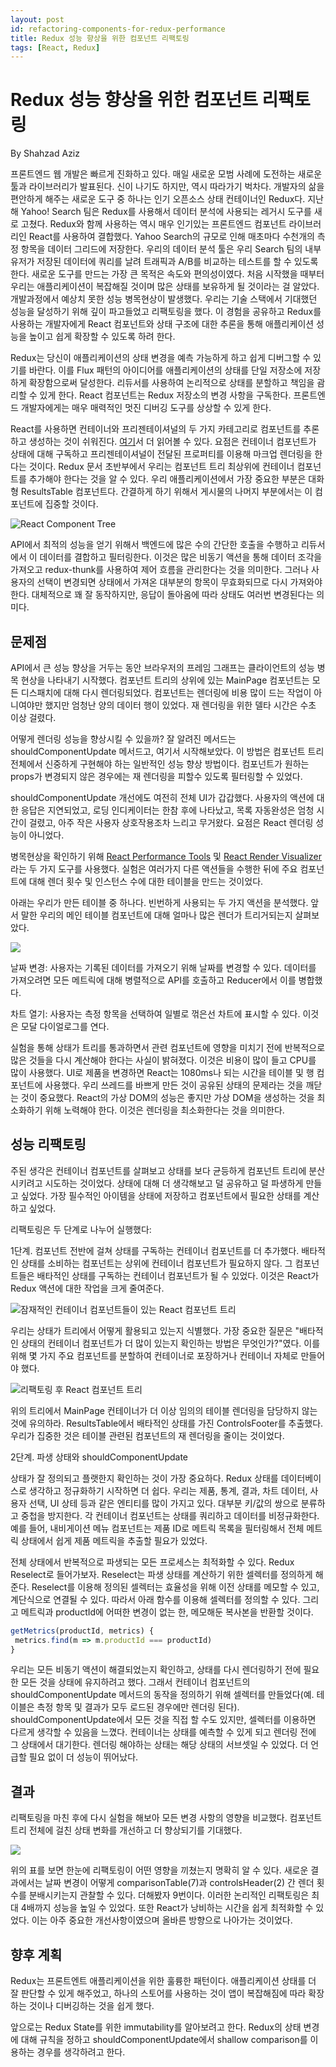 ```yaml
---
layout: post
id: refactoring-components-for-redux-performance
title: Redux 성능 향상을 위한 컴포넌트 리팩토링
tags: [React, Redux]
---
```


# Redux 성능 향상을 위한 컴포넌트 리팩토링

By Shahzad Aziz

프론트엔드 웹 개발은 빠르게 진화하고 있다. 매일 새로운 모범 사례에 도전하는 새로운 툴과 라이브러리가 발표된다. 신이 나기도 하지만, 역시 따라가기 벅차다. 개발자의 삶을 편안하게 해주는 새로운 도구 중 하나는 인기 오픈소스 상태 컨테이너인 Redux다. 지난 해 Yahoo! Search 팀은 Redux를 사용해서 데이터 분석에 사용되는 레거시 도구를 새로 고쳤다. Redux와 함께 사용하는 역시 매우 인기있는 프론트엔드 컴포넌트 라이브러리인 React를 사용하여 결합했다. Yahoo Search의 규모로 인해 매초마다 수천개의 측정 항목을 데이터 그리드에 저장한다. 우리의 데이터 분석 툴은 우리 Search 팀의 내부 유저가 저장된 데이터에 쿼리를 날려 트래픽과 A/B를 비교하는 테스트를 할 수 있도록 한다. 새로운 도구를 만드는 가장 큰 목적은 속도와 편의성이였다. 처음 시작했을 때부터 우리는 애플리케이션이 복잡해질 것이며 많은 상태를 보유하게 될 것이라는 걸 알았다. 개발과정에서 예상치 못한 성능 병목현상이 발생했다. 우리는 기술 스택에서 기대했던 성능을 달성하기 위해 깊이 파고들었고 리팩토링을 했다. 이 경험을 공유하고 Redux를 사용하는 개발자에게 React 컴포넌트와 상태 구조에 대한 추론을 통해 애플리케이션 성능을 높이고 쉽게 확장할 수 있도록 하려 한다.

Redux는 당신이 애플리케이션의 상태 변경을 예측 가능하게 하고 쉽게 디버그할 수 있기를 바란다. 이를 Flux 패턴의 아이디어를 애플리케이션의 상태를 단일 저장소에 저장하게 확장함으로써 달성한다. 리듀서를 사용하여 논리적으로 상태를 분할하고 책임을 괌리할 수 있게 한다. React 컴포넌트는 Redux 저장소의 변경 사항을 구독한다. 프론트엔드 개발자에게는 매우 매력적인 멋진 디버깅 도구를 상상할 수 있게 한다.

React를 사용하면 컨테이너와 프리젠테이셔널의 두 가지 카테고리로 컴포넌트를 추론하고 생성하는 것이 쉬워진다. [여기](https://medium.com/@dan_abramov/smart-and-dumb-components-7ca2f9a7c7d0#.h3xfyfrh9)서 더 읽어볼 수 있다. 요점은 컨테이너 컴포넌트가 상태에 대해 구독하고 프리젠테이셔널이 전달된 프로퍼티를 이용해 마크업 렌더링을 한다는 것이다. Redux 문서 초반부에서 우리는 컴포넌트 트리 최상위에 컨테이너 컴포넌트를 추가해야 한다는 것을 알 수 있다. 우리 애플리케이션에서 가장 중요한 부분은 대화형 ResultsTable 컴포넌트다. 간결하게 하기 위해서 게시물의 나머지 부분에서는 이 컴포넌트에 집중할 것이다.

![React Component Tree](https://68.media.tumblr.com/bcfb43ecedb69f2ee8c0cae2b758ab35/tumblr_inline_ofcxnvTThG1rgj0aw_500.png)

API에서 최적의 성능을 얻기 위해서 백엔드에 많은 수의 간단한 호출을 수행하고 리듀서에서 이 데이터를 결합하고 필터링한다. 이것은 많은 비동기 액션을 통해 데이터 조각을 가져오고 redux-thunk를 사용하여 제어 흐름을 관리한다는 것을 의미한다. 그러나 사용자의 선택이 변경되면 상태에서 가져온 대부분의 항목이 무효화되므로 다시 가져와야 한다. 대체적으로 꽤 잘 동작하지만, 응답이 돌아옴에 따라 상태도 여러번 변경된다는 의미다.

## 문제점

API에서 큰 성능 향상을 거두는 동안 브라우저의 프레임 그래프는 클라이언트의 성능 병목 현상을 나타내기 시작했다. 컴포넌트 트리의 상위에 있는 MainPage 컴포넌트는 모든 디스패치에 대해 다시 렌더링되었다. 컴포넌트는 렌더링에 비용 많이 드는 작업이 아니여야만 했지만 엄청난 양의 데이터 행이 있었다. 재 렌더링을 위한 델타 시간은 수초 이상 걸렸다.

어떻게 렌더링 성능을 향상시킬 수 있을까? 잘 알려진 메서드는 shouldComponentUpdate 메서드고, 여기서 시작해보았다. 이 방법은 컴포넌트 트리 전체에서 신중하게 구현해야 하는 일반적인 성능 향상 방법이다. 컴포넌트가 원하는 props가 변경되지 않은 경우에는 재 렌더링을 피할수 있도록 필터링할 수 있었다.

shouldComponentUpdate 개선에도 여전히 전체 UI가 갑갑했다. 사용자의 액션에 대한 응답은 지연되었고, 로딩 인디케이터는 한참 후에 나타났고, 목록 자동완성은 엄청 시간이 걸렸고, 아주 작은 사용자 상호작용조차 느리고 무거왔다. 요점은 React 렌더링 성능이 아니었다.

병목현상을 확인하기 위해 [React Performance Tools](https://facebook.github.io/react/docs/perf.html) 및 [React Render Visualizer](https://github.com/redsunsoft/react-render-visualizer)라는 두 가지 도구를 사용했다. 실험은 여러가지 다른 액션들을 수행한 뒤에 주요 컴포넌트에 대해 렌더 횟수 및 인스턴스 수에 대한 테이블을 만드는 것이었다.

아래는 우리가 만든 테이블 중 하나다. 빈번하게 사용되는 두 가지 액션을 분석했다. 앞서 말한 우리의 메인 테이블 컴포넌트에 대해 얼마나 많은 렌더가 트리거되는지 살펴보았다.

![](https://68.media.tumblr.com/3355f1b47dac375e29e024a45a487bac/tumblr_inline_ofcxqsaYkj1rgj0aw_500.png)

날짜 변경: 사용자는 기록된 데이터를 가져오기 위해 날짜를 변경할 수 있다. 데이터를 가져오려면 모든 메트릭에 대해 병렬적으로 API를 호출하고 Reducer에서 이를 병합했다.

차트 열기: 사용자는 측정 항목을 선택하여 일별로 꺾은선 차트에 표시할 수 있다. 이것은 모달 다이얼로그를 연다.

실험을 통해 상태가 트리를 통과하면서 관련 컴포넌트에 영향을 미치기 전에 반복적으로 많은 것들을 다시 계산해야 한다는 사실이 밝혀졌다. 이것은 비용이 많이 들고 CPU를 많이 사용했다. UI로 제품을 변경하면 React는 1080ms나 되는 시간을 테이블 및 행 컴포넌트에 사용했다. 우리 쓰레드를 바쁘게 만든 것이 공유된 상태의 문제라는 것을 깨닫는 것이 중요했다. React의 가상 DOM의 성능은 좋지만 가상 DOM을 생성하는 것을 최소화하기 위해 노력해야 한다. 이것은 렌더링을 최소화한다는 것을 의미한다.

## 성능 리팩토링

주된 생각은 컨테이너 컴포넌트를 살펴보고 상태를 보다 균등하게 컴포넌트 트리에 분산시키려고 시도하는 것이었다. 상태에 대해 더 생각해보고 덜 공유하고 덜 파생하게 만들고 싶었다. 가장 필수적인 아이템을 상태에 저장하고 컴포넌트에서  필요한 상태를 계산하고 싶었다.

리팩토링은 두 단계로 나누어 실행했다:

1단계. 컴포넌트 전반에 걸쳐 상태를 구독하는 컨테이너 컴포넌트를 더 추가했다. 배타적인 상태를 소비하는 컴포넌트는 상위에 컨테이너 컴포넌트가 필요하지 않다. 그 컴포넌트들은 배타적인 상태를 구독하는 컨테이너 컴포넌트가 될 수 있었다. 이것은 React가 Redux 액션에 대한 작업을 크게 줄여준다.

![잠재적인 컨테이너 컴포넌트들이 있는 React 컴포넌트 트리](https://68.media.tumblr.com/36da717cae3574c21162595438200848/tumblr_inline_ofcy96cuiK1rgj0aw_500.png)

우리는 상태가 트리에서 어떻게 활용되고 있는지 식별했다. 가장 중요한 질문은 "배타적인 상태의 컨테이너 컴포넌트가 더 많이 있는지 확인하는 방법은 무엇인가?"였다. 이를 위해 몇 가지 주요 컴포넌트를 분할하여 컨테이너로 포장하거나 컨테이너 자체로 만들어야 했다.

![리팩토링 후 React 컴포넌트 트리](https://68.media.tumblr.com/d97361cdd38b92db7eac24fc1ff79662/tumblr_inline_ofcyamw87F1rgj0aw_500.png)

위의 트리에서 MainPage 컨테이너가 더 이상 임의의 테이블 렌더링을 담당하지 않는 것에 유의하라. ResultsTable에서 배타적인 상태를 가진 ControlsFooter를 추출했다. 우리가 집중한 것은 테이블 관련된 컴포넌트의 재 렌더링을 줄이는 것이었다.

2단계. 파생 상태와 shouldComponentUpdate

상태가 잘 정의되고 플랫한지 확인하는 것이 가장 중요하다. Redux 상태를 데이터베이스로 생각하고 정규화하기 시작하면 더 쉽다. 우리는 제품, 통계, 결과, 차트 데이터, 사용자 선택, UI 상테 등과 같은 엔티티를 많이 가지고 있다. 대부분 키/값의 쌍으로 분류하고 중첩을 방지한다. 각 컨테이너 컴포넌트는 상태를 쿼리하고 데이터를 비정규화한다. 예를 들어, 내비게이션 메뉴 컴포넌트는 제품 ID로 메트릭 목록을 필터링해서 전체 메트릭 상태에서 쉽게 제품 메트릭을 추출할 필요가 있었다.

전체 상태에서 반복적으로 파생되는 모든 프로세스는 최적화할 수 있다. Redux Reselect로 들어가보자. Reselect는 파생 상태를 계산하기 위한 셀렉터를 정의하게 해준다. Reselect를 이용해 정의된 셀렉터는 효율성을 위해 이전 상태를 메모할 수 있고, 계단식으로 연결될 수 있다. 따라서 아래 함수를 이용해 셀렉터를 정의할 수 있다. 그리고 메트릭과 productId에 어떠한 변경이 없는 한, 메모해둔 복사본을 반환할 것이다.

```js
getMetrics(productId, metrics) {
 metrics.find(m => m.productId === productId)
}
```

우리는 모든 비동기 액션이 해결되었는지 확인하고, 상태를 다시 렌더링하기 전에 필요한 모든 것을 상태에 유지하려고 했다. 그래서 컨테이너 컴포넌트의 shouldComponentUpdate 메서드의 동작을 정의하기 위해 셀렉터를 만들었다(예. 테이블은 측정 항목 및 결과가 모두 로드된 경우에만 렌더링 된다).  shouldComponentUpdate에서 모든 것을 직접 할 수도 있지만, 셀렉터를 이용하면 다르게 생각할 수 있음을 느꼈다. 컨테이너는 상태를 예측할 수 있게 되고 렌더링 전에 그 상태에서 대기한다. 렌더링 해야하는 상태는 해당 상태의 서브셋일 수 있었다. 더 언급할 필요 없이 더 성능이 뛰어났다.

## 결과

리팩토링을 마친 후에 다시 실험을 해보아 모든 변경 사항의 영향을 비교했다. 컴포넌트 트리 전체에 걸친 상태 변화를 개선하고 더 향상되기를 기대했다.

![](https://68.media.tumblr.com/3c7a2d6b3a54bb67202a548c45f75c35/tumblr_inline_ofcydrmF591rgj0aw_500.png)

위의 표를 보면 한눈에 리팩토링이 어떤 영향을 끼쳤는지 명확히 알 수 있다. 새로운 결과에서는 날짜 변경이 어떻게 comparisonTable(7)과 controlsHeader(2) 간 렌더 횟수를 분배시키는지 관찰할 수 있다. 더해봤자 9번이다. 이러한 논리적인 리팩토링은 최대 4배까지 성능을 높일 수 있었다. 또한 React가 낭비하는 시간을 쉽게 최적화할 수 있었다. 이는 아주 중요한 개선사항이였으며 올바른 방향으로 나아가는 것이었다.

## 향후 계획

Redux는 프론트엔트 애플리케이션을 위한 훌륭한 패턴이다. 애플리케이션 상태를 더 잘 판단할 수 있게 해주었고, 하나의 스토어를 사용하는 것이 앱이 복잡해짐에 따라 확장하는 것이나 디버깅하는 것을 쉽게 했다.

앞으로는 Redux State를 위한 immutability를 알아보려고 한다. Redux의 상태 변경에 대해 규칙을 정하고 shouldComponentUpdate에서 shallow comparison를 이용하는 경우를 생각하려고 한다.
